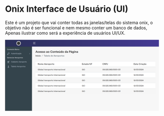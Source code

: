 # Onix Interface de Usuário (UI)

Este é um projeto que vai conter todas as janelas/telas do sistema onix, o objetivo não é ser funcional e nem mesmo conter um banco de dados, Apenas ilustrar como será a experiência de usuários UI/UX.

![Captura de Tela](./screenshot.png)
